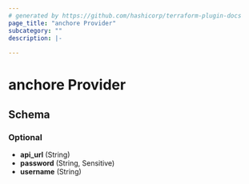 ```yaml
---
# generated by https://github.com/hashicorp/terraform-plugin-docs
page_title: "anchore Provider"
subcategory: ""
description: |-
  
---
```


# anchore Provider





<!-- schema generated by tfplugindocs -->
## Schema

### Optional

- **api_url** (String)
- **password** (String, Sensitive)
- **username** (String)
